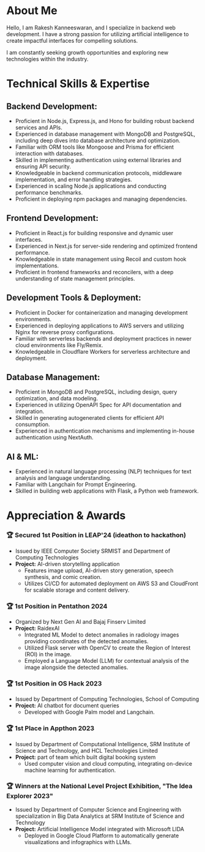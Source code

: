 # About Me

Hello, I am Rakesh Kanneeswaran, and I specialize in backend web development. I have a strong passion for utilizing artificial intelligence to create impactful interfaces for compelling solutions. 

I am constantly seeking growth opportunities and exploring new technologies within the industry.

# Technical Skills & Expertise

## Backend Development:
- Proficient in Node.js, Express.js, and Hono for building robust backend services and APIs.
- Experienced in database management with MongoDB and PostgreSQL, including deep dives into database architecture and optimization.
- Familiar with ORM tools like Mongoose and Prisma for efficient interaction with databases.
- Skilled in implementing authentication using external libraries and ensuring API security.
- Knowledgeable in backend communication protocols, middleware implementation, and error handling strategies.
- Experienced in scaling Node.js applications and conducting performance benchmarks.
- Proficient in deploying npm packages and managing dependencies.

## Frontend Development:
- Proficient in React.js for building responsive and dynamic user interfaces.
- Experienced in Next.js for server-side rendering and optimized frontend performance.
- Knowledgeable in state management using Recoil and custom hook implementations.
- Proficient in frontend frameworks and reconcilers, with a deep understanding of state management principles.

## Development Tools & Deployment:
- Proficient in Docker for containerization and managing development environments.
- Experienced in deploying applications to AWS servers and utilizing Nginx for reverse proxy configurations.
- Familiar with serverless backends and deployment practices in newer cloud environments like Fly/Remix.
- Knowledgeable in Cloudflare Workers for serverless architecture and deployment.

## Database Management:
- Proficient in MongoDB and PostgreSQL, including  design, query optimization, and data modeling.
- Experienced in utilizing OpenAPI Spec for API documentation and integration.
- Skilled in generating autogenerated clients for efficient API consumption.
- Experienced in authentication mechanisms and implementing in-house authentication using NextAuth.

## AI & ML:
- Experienced in natural language processing (NLP) techniques for text analysis and language understanding.
- Familiar with Langchain for Prompt Engineering.
- Skilled in building web applications with Flask, a Python web framework.





# Appreciation & Awards

### 🏆 Secured 1st Position in LEAP'24 (ideathon to hackathon)
- Issued by IEEE Computer Society SRMIST and Department of Computing Technologies
- **Project:** AI-driven storytelling application
  - Features image upload, AI-driven story generation, speech synthesis, and comic creation.
  - Utilizes CI/CD for automated deployment on AWS S3 and CloudFront for scalable storage and content delivery.

### 🏆 1st Position in Pentathon 2024
- Organized by Next Gen AI and Bajaj Finserv Limited
- **Project:** RaidexAI
  - Integrated ML Model to detect anomalies in radiology images providing coordinates of the detected anomalies.
  - Utilized Flask server with OpenCV to create the Region of Interest (ROI) in the image.
  - Employed a Language Model (LLM) for contextual analysis of the image alongside the detected anomalies.

### 🏆 1st Position in OS Hack 2023
- Issued by Department of Computing Technologies, School of Computing
- **Project:** AI chatbot for document queries
  - Developed with Google Palm model and Langchain.

### 🏆 1st Place in Appthon 2023
- Issued by Department of Computational Intelligence, SRM Institute of Science and Technology, and HCL Technologies Limited
- **Project:** part of team which built digital booking system
  - Used computer vision and cloud computing, integrating on-device machine learning for authentication.

### 🏆 Winners at the National Level Project Exhibition, "The Idea Explorer 2023"
- Issued by Department of Computer Science and Engineering with specialization in Big Data Analytics at SRM Institute of Science and Technology
- **Project:** Artificial Intelligence Model integrated with Microsoft LIDA
  - Deployed in Google Cloud Platform to automatically generate visualizations and infographics with LLMs.


